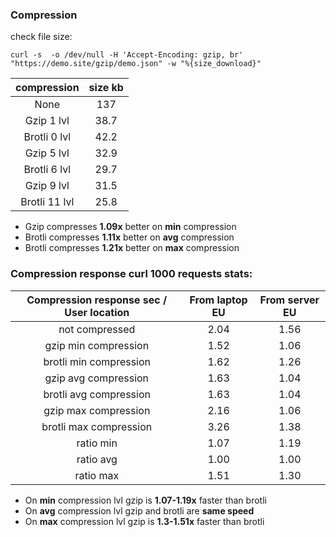 ### Compression

check file size:

`curl -s  -o /dev/null -H 'Accept-Encoding: gzip, br' "https://demo.site/gzip/demo.json" -w "%{size_download}"`

compression|size kb
:-----:|:-----:
None|137
Gzip 1 lvl|38.7
Brotli 0 lvl|42.2
Gzip 5 lvl|32.9
Brotli 6 lvl|29.7
Gzip 9 lvl|31.5
Brotli 11 lvl|25.8

- Gzip compresses **1.09x** better on **min** compression
- Brotli compresses **1.11x** better on **avg** compression
- Brotli compresses **1.21x** better on **max** compression

### Compression response curl 1000 requests stats:


Compression response sec / User location|From laptop EU|From server EU
:-----:|:-----:|:-----:
not compressed|	2.04|	1.56
gzip min compression| 	1.52|	1.06
brotli min compression| 	1.62|	1.26
gzip avg compression| 	1.63|	1.04
brotli avg compression| 	1.63|	1.04
gzip max compression| 	2.16|	1.06
brotli max compression| 	3.26|	1.38
ratio min|	1.07|	1.19
ratio avg|	1.00|	1.00
ratio max|	1.51|	1.30


- On **min** compression lvl gzip is **1.07-1.19x** faster than brotli
- On **avg** compression lvl gzip and brotli are **same speed**
- On **max** compression lvl gzip is **1.3-1.51x** faster than brotli